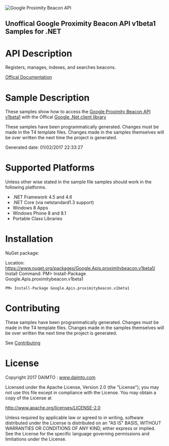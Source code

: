 ﻿![Google Proximity Beacon API](http://www.google.com/images/icons/product/search-32.gif)

## Unoffical Google Proximity Beacon API v1beta1 Samples for .NET  ##

API Description
=============

Registers, manages, indexes, and searches beacons.

[Offical Documentation](https://developers.google.com/beacons/proximity/)

Sample Description
=============

These samples show how to access the [Google Proximity Beacon API v1beta1](https://developers.google.com/beacons/proximity/) with the Offical [Google .Net client library](https://github.com/google/google-api-dotnet-client)

These samples have been programmatically generated. Changes must be made in the T4 template files. Changes made in the samples themselves will be over written the next time the project is generated.

Generated date: 01/02/2017 22:33:27 

Supported Platforms
=================================

Unless other wise stated in the sample file samples should work in the following platforms.

* .NET Framework 4.5 and 4.6
* .NET Core (via netstandard1.3 support)
* Windows 8 Apps
* Windows Phone 8 and 8.1
* Portable Class Libraries

Installation
=================================

NuGet package:

Location: https://www.nuget.org/packages/Google.Apis.proximitybeacon.v1beta1/ 
Install Command: PM>  Install-Package Google.Apis.proximitybeacon.v1beta1

```
PM> Install-Package Google.Apis.proximitybeacon.v1beta1
```

Contributing
=================================

These samples have been programmatically generated. Changes must be made in the T4 template files. Changes made in the samples themselves will be over written the next time the project is generated.

See [Contributing](CONTRIBUTING.md)

License
=================================

Copyright 2017 DAIMTO :  www.daimto.com

Licensed under the Apache License, Version 2.0 (the "License"); you may not use this file except in compliance with
the License. You may obtain a copy of the License at

http://www.apache.org/licenses/LICENSE-2.0

Unless required by applicable law or agreed to in writing, software distributed under the License is distributed on
an "AS IS" BASIS, WITHOUT WARRANTIES OR CONDITIONS OF ANY KIND, either express or implied. See the License for the
specific language governing permissions and limitations under the License.